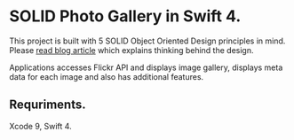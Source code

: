 # SOLID Photo Gallery in Swift 4.

This project is built with 5 SOLID Object Oriented Design principles in mind. Please [read blog article]() which explains thinking behind the design. 

Applications accesses Flickr API and displays image gallery, displays meta data for each image and also has additional features.

## Requriments.
Xcode 9, Swift 4.

